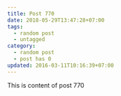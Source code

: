 ```yaml
---
title: Post 770
date: 2018-05-29T13:47:28+07:00
tags:
  - random post
  - untagged
category:
  - random post
  - post has 0
updated: 2016-03-11T10:16:39+07:00
---
```

This is content of post 770